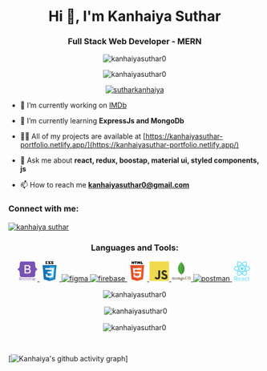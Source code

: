 <h1 align="center">Hi 👋, I'm Kanhaiya Suthar</h1>
<h3 align="center">Full Stack Web Developer - MERN</h3>
<p align="center"><img style="width:300px; height:300px" src="https://i.ibb.co/H7506CX/Java-Script-frameworks-rafiki.png" alt="kanhaiyasuthar0" /> </p>
<p align="center"> <img src="https://komarev.com/ghpvc/?username=kanhaiyasuthar0&label=Profile%20views&color=0e75b6&style=flat" alt="kanhaiyasuthar0" /> </p>



<p align="center"> <a href="https://twitter.com/sutharkanhaiya" target="blank"><img src="https://img.shields.io/twitter/follow/sutharkanhaiya?logo=twitter&style=for-the-badge" alt="sutharkanhaiya" /></a> </p>

- 🔭 I’m currently working on [IMDb](https://github.com/kanhaiyasuthar0/imdb)

- 🌱 I’m currently learning **ExpressJs and MongoDb**

- 👨‍💻 All of my projects are available at [https://kanhaiyasuthar-portfolio.netlify.app/](https://kanhaiyasuthar-portfolio.netlify.app/)

- 💬 Ask me about **react, redux, boostap, material ui, styled components, js**

- 📫 How to reach me **kanhaiyasuthar0@gmail.com**

<h3 align="left">Connect with me:</h3>
<p align="left">
<a href="https://twitter.com/sutharkanhaiya" target="blank">
<a href="https://linkedin.com/in/kanhaiya suthar" target="blank"><img align="center" src="https://raw.githubusercontent.com/rahuldkjain/github-profile-readme-generator/master/src/images/icons/Social/linked-in-alt.svg" alt="kanhaiya suthar" height="30" width="40" /></a>
</p>

<h3 align="center">Languages and Tools:</h3>
<p align="center"> <a href="https://getbootstrap.com" target="_blank" rel="noreferrer"> <img src="https://raw.githubusercontent.com/devicons/devicon/master/icons/bootstrap/bootstrap-plain-wordmark.svg" alt="bootstrap" width="40" height="40"/> </a> <a href="https://www.w3schools.com/css/" target="_blank" rel="noreferrer"> <img src="https://raw.githubusercontent.com/devicons/devicon/master/icons/css3/css3-original-wordmark.svg" alt="css3" width="40" height="40"/> </a> <a href="https://www.figma.com/" target="_blank" rel="noreferrer"> <img src="https://www.vectorlogo.zone/logos/figma/figma-icon.svg" alt="figma" width="40" height="40"/> </a> <a href="https://firebase.google.com/" target="_blank" rel="noreferrer"> <img src="https://www.vectorlogo.zone/logos/firebase/firebase-icon.svg" alt="firebase" width="40" height="40"/> </a> <a href="https://www.w3.org/html/" target="_blank" rel="noreferrer"> <img src="https://raw.githubusercontent.com/devicons/devicon/master/icons/html5/html5-original-wordmark.svg" alt="html5" width="40" height="40"/> </a> <a href="https://developer.mozilla.org/en-US/docs/Web/JavaScript" target="_blank" rel="noreferrer"> <img src="https://raw.githubusercontent.com/devicons/devicon/master/icons/javascript/javascript-original.svg" alt="javascript" width="40" height="40"/> </a> <a href="https://www.mongodb.com/" target="_blank" rel="noreferrer"> <img src="https://raw.githubusercontent.com/devicons/devicon/master/icons/mongodb/mongodb-original-wordmark.svg" alt="mongodb" width="40" height="40"/> </a> <a href="https://postman.com" target="_blank" rel="noreferrer"> <img src="https://www.vectorlogo.zone/logos/getpostman/getpostman-icon.svg" alt="postman" width="40" height="40"/> </a> <a href="https://reactjs.org/" target="_blank" rel="noreferrer"> <img src="https://raw.githubusercontent.com/devicons/devicon/master/icons/react/react-original-wordmark.svg" alt="react" width="40" height="40"/> </a> </p>

<p align="center"><img align="center" src="https://github-readme-stats.vercel.app/api/top-langs?username=kanhaiyasuthar0&show_icons=true&locale=en&layout=compact" alt="kanhaiyasuthar0" /></p>

<p align="center">&nbsp;<img align="center" src="https://github-readme-stats.vercel.app/api?username=kanhaiyasuthar0&show_icons=true&locale=en" alt="kanhaiyasuthar0" /></p>

<p align="center"><img align="center" src="https://github-readme-streak-stats.herokuapp.com/?user=kanhaiyasuthar0&" alt="kanhaiyasuthar0" /></p> 
<br/>


[![Kanhaiya's github activity graph](https://activity-graph.herokuapp.com/graph?username=kanhaiyasuthar0&theme=react-dark)]

<br/>
